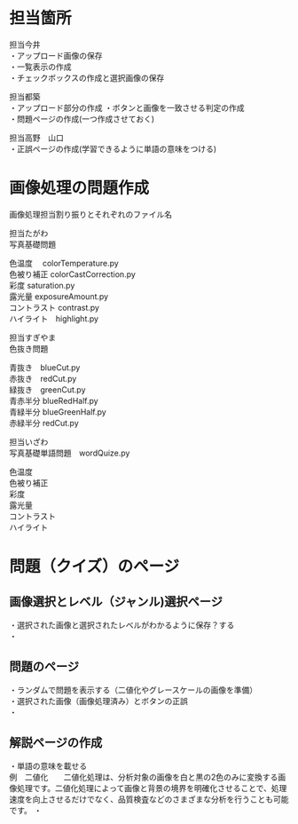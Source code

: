 # 担当箇所

担当今井<br>
・アップロード画像の保存<br>
・一覧表示の作成<br>
・チェックボックスの作成と選択画像の保存<br>

担当都築<br>
・アップロード部分の作成
・ボタンと画像を一致させる判定の作成<br>
・問題ページの作成(一つ作成させておく)<br>

担当高野　山口<br>
・正誤ページの作成(学習できるように単語の意味をつける)<br>

# 画像処理の問題作成
画像処理担当割り振りとそれぞれのファイル名

担当たがわ<br>
写真基礎問題<br>

色温度　  colorTemperature.py<br>
色被り補正  colorCastCorrection.py<br>
彩度 saturation.py<br>
露光量 exposureAmount.py<br>
コントラスト contrast.py<br>
ハイライト　highlight.py<br>


担当すぎやま<br>
色抜き問題<br>

青抜き　blueCut.py<br>
赤抜き　redCut.py<br>
緑抜き　greenCut.py<br>
青赤半分 blueRedHalf.py<br>
青緑半分 blueGreenHalf.py<br>
赤緑半分 redCut.py<br>


担当いざわ<br>
写真基礎単語問題　wordQuize.py<br>

色温度<br>
色被り補正<br>
彩度<br>
露光量<br>
コントラスト<br>
ハイライト<br>

# 問題（クイズ）のページ
## 画像選択とレベル（ジャンル)選択ページ<br>
・選択された画像と選択されたレベルがわかるように保存？する<br>
・
## 問題のページ<br>
・ランダムで問題を表示する（二値化やグレースケールの画像を準備）<br>
・選択された画像（画像処理済み）とボタンの正誤<br>
・<br>
## 解説ページの作成<br>
・単語の意味を載せる<br>
例　二値化　　二値化処理は、分析対象の画像を白と黒の2色のみに変換する画像処理です。二値化処理によって画像と背景の境界を明確化させることで、処理速度を向上させるだけでなく、品質検査などのさまざまな分析を行うことも可能です。
・<br>




